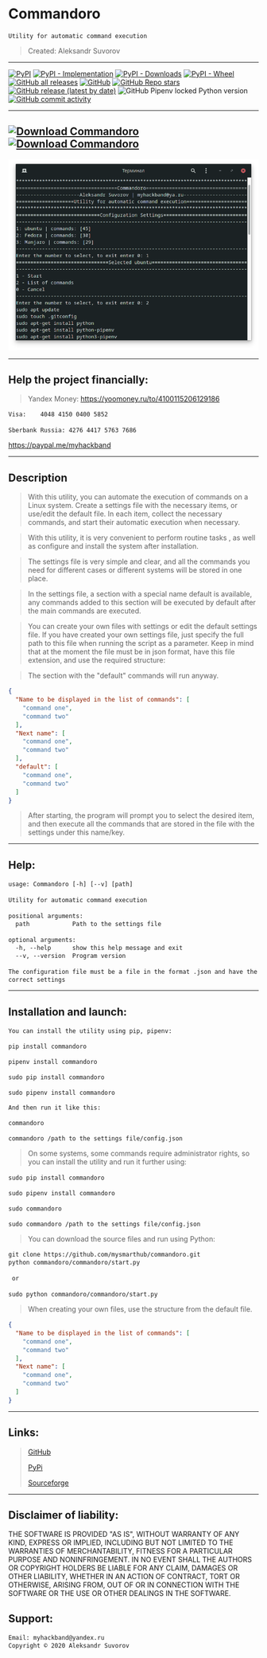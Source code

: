 Commandoro
===

    Utility for automatic command execution

>Created: Aleksandr Suvorov
---
[![PyPI](https://img.shields.io/pypi/v/commandoro)](http://pypi.org/project/commandoro)
[![PyPI - Implementation](https://img.shields.io/pypi/implementation/commandoro)](http://pypi.org/project/commandoro)
[![PyPI - Downloads](https://img.shields.io/pypi/dm/commandoro)](http://pypi.org/project/commandoro)
[![PyPI - Wheel](https://img.shields.io/pypi/wheel/commandoro)](http://pypi.org/project/commandoro)
[![GitHub all releases](https://img.shields.io/github/downloads/mysmarthub/commandoro/total)](https://github.com/mysmarthub/commandoro)
[![GitHub](https://img.shields.io/github/license/mysmarthub/commandoro)](https://github.com/mysmarthub/commandoro)
[![GitHub Repo stars](https://img.shields.io/github/stars/mysmarthub/commandoro?style=social)](https://github.com/mysmarthub/commandoro)
[![GitHub release (latest by date)](https://img.shields.io/github/v/release/mysmarthub/commandoro)](https://github.com/mysmarthub/commandoro)
![GitHub Pipenv locked Python version](https://img.shields.io/github/pipenv/locked/python-version/mysmarthub/commandoro)
[![GitHub commit activity](https://img.shields.io/github/commit-activity/m/mysmarthub/commandoro)](https://github.com/mysmarthub/commandoro)

---
[![Download Commandoro](https://a.fsdn.com/con/app/sf-download-button)](https://sourceforge.net/projects/commandoro/files/latest/download)
[![Download Commandoro](https://img.shields.io/sourceforge/dt/commandoro.svg)](https://sourceforge.net/projects/commandoro/files/latest/download)
---

![Commandoro](https://github.com/mysmarthub/commandoro/raw/master/images/logo.png)

---

Help the project financially:
---
>Yandex Money:
https://yoomoney.ru/to/4100115206129186

    Visa:    4048 4150 0400 5852

    Sberbank Russia: 4276 4417 5763 7686

https://paypal.me/myhackband

---

Description
---

>With this utility, you can automate
the execution of commands on a Linux system.
Create a settings file with the necessary items,
or use/edit the default file.
In each item, collect the necessary commands,
and start their automatic execution when necessary.

>With this utility, it is very convenient 
to perform routine tasks , as well as configure 
and install the system after installation.

>The settings file is very simple and clear, 
and all the commands you need for different 
cases or different systems will be stored in one place.

>In the settings file, a section with a special 
name default is available, 
any commands added to this section 
will be executed by default after the 
main commands are executed.

>You can create your own files with settings
or edit the default settings file. 
If you have created your own settings file, 
just specify the full path to this file when 
running the script as a parameter. 
Keep in mind that at the moment the file 
must be in json format, have this file extension, 
and use the required structure:

>The section with the "default" commands will run anyway.

```json
{
  "Name to be displayed in the list of commands": [
    "command one",
    "command two"
  ],
  "Next name": [
    "command one",
    "command two"
  ],
  "default": [
    "command one",
    "command two"
  ]
}
```

>After starting, the program will prompt you to 
select the desired item, and then execute all the 
commands that are stored in the file with the 
settings under this name/key.

---

Help:
----

```
usage: Commandoro [-h] [--v] [path]

Utility for automatic command execution

positional arguments:
  path            Path to the settings file

optional arguments:
  -h, --help      show this help message and exit
  --v, --version  Program version

The configuration file must be a file in the format .json and have the correct settings
```

---

Installation and launch:
---
    You can install the utility using pip, pipenv:

`pip install commandoro`

`pipenv install commandoro`

`sudo pip install commandoro`

`sudo pipenv install commandoro`

    And then run it like this:

`commandoro`

`commandoro /path to the settings file/config.json`

>On some systems, some commands require administrator rights, 
> so you can install the utility and run it further using:

`sudo pip install commandoro`

`sudo pipenv install commandoro`

`sudo commandoro`

`sudo commandoro /path to the settings file/config.json`

>You can download the source files and run using Python:

```
git clone https://github.com/mysmarthub/commandoro.git
python commandoro/commandoro/start.py
 
 or

sudo python commandoro/commandoro/start.py
```

>When creating your own files, use
the structure from the default file.

```json
{
  "Name to be displayed in the list of commands": [
    "command one",
    "command two"
  ],
  "Next name": [
    "command one",
    "command two"
  ]
}
```
---

Links:
---
>[GitHub](https://github.com/mysmarthub/commandoro)
> 
>[PyPi](https://pypi.org/project/commandoro/)
> 
>[Sourceforge](https://sourceforge.net/projects/commandoro/files/latest/download)
---

Disclaimer of liability:
------------------------
THE SOFTWARE IS PROVIDED "AS IS", WITHOUT WARRANTY OF ANY KIND, EXPRESS OR
IMPLIED, INCLUDING BUT NOT LIMITED TO THE WARRANTIES OF MERCHANTABILITY,
FITNESS FOR A PARTICULAR PURPOSE AND NONINFRINGEMENT. IN NO EVENT SHALL THE
AUTHORS OR COPYRIGHT HOLDERS BE LIABLE FOR ANY CLAIM, DAMAGES OR OTHER
LIABILITY, WHETHER IN AN ACTION OF CONTRACT, TORT OR OTHERWISE, ARISING FROM,
OUT OF OR IN CONNECTION WITH THE SOFTWARE OR THE USE OR OTHER DEALINGS IN THE
SOFTWARE.

Support:
---
    Email: myhackband@yandex.ru
    Copyright © 2020 Aleksandr Suvorov
